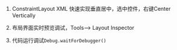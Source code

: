 1. ConstraintLayout XML 快速实现垂直居中，选中控件，右键Center Vertically
2. 布局界面实时预览调试，Tools--> Layout Inspector

3. 代码运行调试`Debug.waitForDebugger()`
